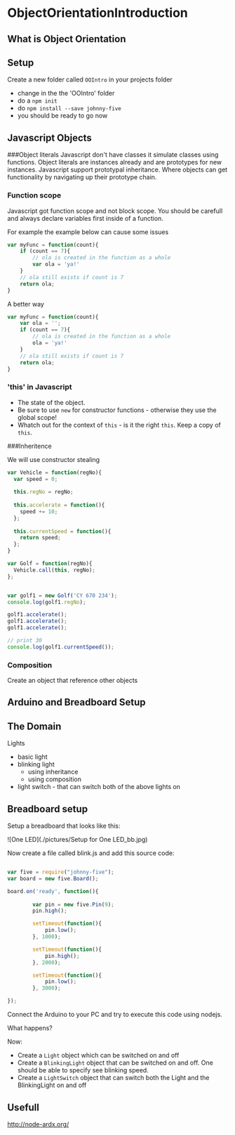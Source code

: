 # ObjectOrientationIntroduction

## What is Object Orientation

## Setup

Create a new folder called ```OOIntro``` in your projects folder
* change in the the 'OOIntro' folder
* do a ```npm init```
* do ```npm install --save johnny-five```
* you should be ready to go now

## Javascript Objects

###Object literals
Javascript don't have classes it simulate classes using functions.
Object literals are instances already and are prototypes for new instances. Javascript support prototypal inheritance. Where objects can get functionality by navigating up their prototype chain.

### Function scope

Javascript got function scope and not block scope. You should be carefull and always declare variables first inside of a function.

For example the example below can cause some issues

```javascript
var myFunc = function(count){
	if (count == 7){
		// ola is created in the function as a whole
		var ola = 'ya!'	
	}
	// ola still exists if count is 7
	return ola;
}
```
A better way

```javascript
var myFunc = function(count){
	var ola = '';
	if (count == 7){
		// ola is created in the function as a whole
		ola = 'ya!'	
	}
	// ola still exists if count is 7
	return ola;
}
```


### 'this' in Javascript

* The state of the object.
* Be sure to use ```new``` for constructor functions - otherwise they use the global scope!
* Whatch out for the context of ```this``` - is it the right ```this```. Keep a copy of ```this```.

###Inheritence

We will use constructor stealing

```javascript 
var Vehicle = function(regNo){
  var speed = 0;
  
  this.regNo = regNo;
  
  this.accelerate = function(){
    speed += 10;
  };
  
  this.currentSpeed = function(){
    return speed;
  };
}

var Golf = function(regNo){
  Vehicle.call(this, regNo);
};


var golf1 = new Golf('CY 670 234');
console.log(golf1.regNo);

golf1.accelerate();
golf1.accelerate();
golf1.accelerate();

// print 30
console.log(golf1.currentSpeed());


```

### Composition

Create an object that reference other objects

## Arduino and Breadboard Setup

## The Domain

Lights
  * basic light
  * blinking light
    * using inheritance
    * using composition
  * light switch - that can switch both of the above lights on
  
## Breadboard setup

Setup a breadboard that looks like this:

![One LED](./pictures/Setup for One LED_bb.jpg)


Now create a file called blink.js and add this source code:

```javascript

var five = require("johnny-five");
var board = new five.Board();

board.on('ready', function(){
	
		var pin = new five.Pin(9);
		pin.high();

		setTimeout(function(){
			pin.low();
		}, 1000);

		setTimeout(function(){
			pin.high();
		}, 2000);

		setTimeout(function(){
			pin.low();
		}, 3000);		

});
```

Connect the Arduino to your PC and try to execute this code using nodejs.

What happens?

Now:

* Create a ```Light``` object which can be switched on and off
* Create a ```BlinkingLight``` object that can be switched on and off. One should be able to specify see blinking speed.
* Create a ```LightSwitch``` object that can switch both the Light and the BlinkingLight on and off 

## Usefull

http://node-ardx.org/

